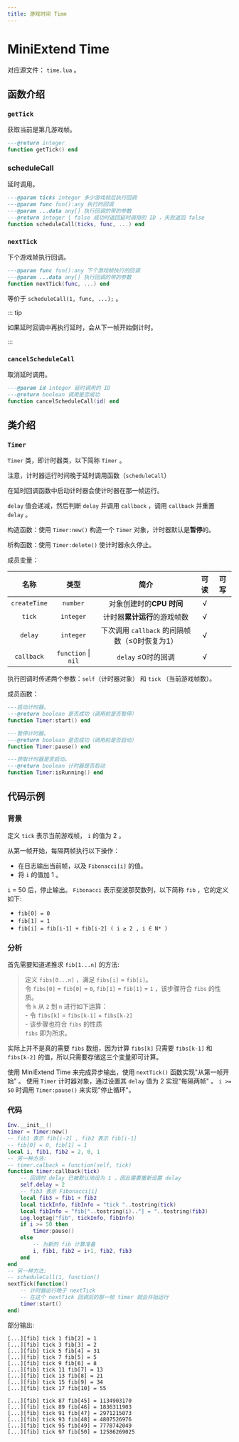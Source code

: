 ```yaml
---
title: 游戏时间 Time
---
```




# MiniExtend Time

对应源文件： `time.lua` 。

## 函数介绍

### `getTick`

获取当前是第几游戏帧。

```lua
---@return integer
function getTick() end
```

### scheduleCall

延时调用。

```lua
---@param ticks integer 多少游戏帧后执行回调
---@param func fun():any 执行的回调
---@param ...data any[] 执行回调的带的参数
---@return integer | false 成功时返回延时调用的 ID ，失败返回 false
function scheduleCall(ticks, func, ...) end
```

### `nextTick`

下个游戏帧执行回调。

```lua
---@param func fun():any 下个游戏帧执行的回调
---@param ...data any[] 执行回调的带的参数
function nextTick(func, ...) end
```

等价于 `scheduleCall(1, func, ...);` 。

::: tip

如果延时回调中再执行延时，会从下一帧开始倒计时。

:::

### `cancelScheduleCall`

取消延时调用。

```lua
---@param id integer 延时调用的 ID
---@return boolean 调用是否成功
function cancelScheduleCall(id) end
```

## 类介绍

### `Timer`

`Timer` 类，即计时器类，以下简称 `Timer` 。

注意，计时器运行时间晚于延时调用函数（`scheduleCall`）

在延时回调函数中启动计时器会使计时器在那一帧运行。

`delay` 值会递减，然后判断 `delay` 并调用 `callback` ，调用 `callback` 并重置 `delay` 。

构造函数：使用 `Timer:new()` 构造一个 `Timer` 对象，计时器默认是**暂停**的。

析构函数：使用 `Timer:delete()` 使计时器永久停止。

成员变量：

| 名称 | 类型 | 简介 | 可读 | 可写 |
| :-: | :-: | :-: | :-: | :-: |
| `createTime` | `number` | 对象创建时的**CPU 时间**| √ | |
| `tick` | `integer` | 计时器**累计运行**的游戏帧数 | √ | |
| `delay` | `integer` | 下次调用 `callback` 的间隔帧数（≤0时恢复为1） | √ | |
| `callback` | `function` \| `nil` | `delay` ≤0时的回调 | √ |  |

执行回调时传递两个参数：`self`（计时器对象） 和 `tick` （当前游戏帧数）。

成员函数：

```lua
---启动计时器。
---@return boolean 是否成功（调用前是否暂停）
function Timer:start() end
```

```lua
---暂停计时器。
---@return boolean 是否成功（调用前是否启动）
function Timer:pause() end
```

```lua
---获取计时器是否启动。
---@return boolean 计时器是否启动
function Timer:isRunning() end
```

## 代码示例

### 背景

定义 `tick` 表示当前游戏帧， `i` 的值为 2 。

从第一帧开始，每隔两帧执行以下操作：

- 在日志输出当前帧，以及 `Fibonacci[i]` 的值。
- 将 `i` 的值加 1 。

`i` = 50 后，停止输出。
`Fibonacci` 表示斐波那契数列，以下简称 `fib` ，它的定义如下:

- `fib[0] = 0`
- `fib[1] = 1`
- `fib[i] = fib[i-1] + fib[i-2] ( i ≥ 2 , i ∈ N* )`

### 分析

首先需要知道递推求 `fib[1...n]` 的方法:

> 定义 `fibs[0...n]` ，满足 `fibs[i]` = `fib[i]`。<br/>令 `fibs[0]` = `fib[0]` = `0`, `fib[1]` = `fib[1]` = `1` ，该步骤符合 `fibs` 的性质。<br/>	令 `k` 从 `2` 到 `n` 进行如下运算：<br/>- 令 `fibs[k]` = `fibs[k-1]` + `fibs[k-2]`<br/>- 该步骤也符合 `fibs` 的性质<br/>`fibs` 即为所求。

实际上并不是真的需要 `fibs` 数组，因为计算 `fibs[k]` 只需要 `fibs[k-1]` 和 `fibs[k-2]` 的值，所以只需要存储这三个变量即可计算。

使用 MiniExtend Time 来完成异步输出，使用 `nextTick()` 函数实现"从第一帧开始" 。
使用 `Timer` 计时器对象，通过设置其 `delay` 值为 2 实现"每隔两帧" 。
`i >= 50` 时调用 `Timer:pause()` 来实现"停止循环"。

### 代码

```lua
Env.__init__()
timer = Timer:new()
-- fib1 表示 fib[i-2] , fib2 表示 fib[i-1]
-- fib[0] = 0, fib[1] = 1
local i, fib1, fib2 = 2, 0, 1
-- 另一种方法:
-- timer.calback = function(self, tick)
function timer:callback(tick)
	-- 回调时 delay 已被默认地设为 1 ，因此需要重新设置 delay
	self.delay = 2
	-- fib3 表示 Fibonacci[i]
	local fib3 = fib1 + fib2
	local tickInfo, fibInfo = "tick "..tostring(tick)
	local fibInfo = "fib["..tostring(i).."] = "..tostring(fib3)
	Log.logtag("fib", tickInfo, fibInfo)
	if i >= 50 then
		timer:pause()
	else
		-- 为新的 fib 计算准备
		i, fib1, fib2 = i+1, fib2, fib3
	end
end
-- 另一种方法:
-- scheduleCall(1, function()
nextTick(function()
	-- 计时器运行晚于 nextTick
	-- 在这个 nextTick 回调后的那一帧 timer 就会开始运行
	timer:start()
end)
```

部分输出:

```
[...][fib] tick 1 fib[2] = 1
[...][fib] tick 3 fib[3] = 2
[...][fib] tick 5 fib[4] = 31
[...][fib] tick 7 fib[5] = 5
[...][fib] tick 9 fib[6] = 8
[...][fib] tick 11 fib[7] = 13
[...][fib] tick 13 fib[8] = 21
[...][fib] tick 15 fib[9] = 34
[...][fib] tick 17 fib[10] = 55
```

```
[...][fib] tick 87 fib[45] = 1134903170
[...][fib] tick 89 fib[46] = 1836311903
[...][fib] tick 91 fib[47] = 2971215073
[...][fib] tick 93 fib[48] = 4807526976
[...][fib] tick 95 fib[49] = 7778742049
[...][fib] tick 97 fib[50] = 12586269025
```